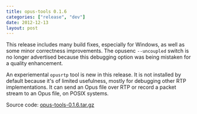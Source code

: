```yaml
---
title: opus-tools 0.1.6
categories: ["release", "dev"]
date: 2012-12-13
layout: post
---
```


This release includes many build fixes, especially for Windows, as well as some minor correctness
improvements. The opusenc `--uncoupled` switch is no longer advertised because this debugging option
was being mistaken for a quality enhancement.

An experiemental `opusrtp` tool is new in this release. It is not installed by default because it's of
limited usefulness, mostly for debugging other RTP implementations. It can send an Opus file over RTP
or record a packet stream to an Opus file, on POSIX systems.

Source code: [opus-tools-0.1.6.tar.gz](http://downloads.xiph.org/releases/opus/opus-tools-0.1.6.tar.gz)
